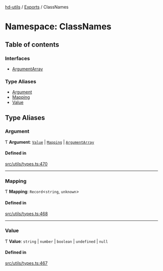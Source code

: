 [hd-utils](../README.md) / [Exports](../modules.md) / ClassNames

# Namespace: ClassNames

## Table of contents

### Interfaces

- [ArgumentArray](../interfaces/ClassNames.ArgumentArray.md)

### Type Aliases

- [Argument](ClassNames.md#argument)
- [Mapping](ClassNames.md#mapping)
- [Value](ClassNames.md#value)

## Type Aliases

### Argument

Ƭ **Argument**: [`Value`](ClassNames.md#value) \| [`Mapping`](ClassNames.md#mapping) \| [`ArgumentArray`](../interfaces/ClassNames.ArgumentArray.md)

#### Defined in

[src/utils/types.ts:470](https://github.com/AhmadHddad/h-utils/blob/52f2a10/src/utils/types.ts#L470)

___

### Mapping

Ƭ **Mapping**: `Record`<`string`, `unknown`\>

#### Defined in

[src/utils/types.ts:468](https://github.com/AhmadHddad/h-utils/blob/52f2a10/src/utils/types.ts#L468)

___

### Value

Ƭ **Value**: `string` \| `number` \| `boolean` \| `undefined` \| ``null``

#### Defined in

[src/utils/types.ts:467](https://github.com/AhmadHddad/h-utils/blob/52f2a10/src/utils/types.ts#L467)
